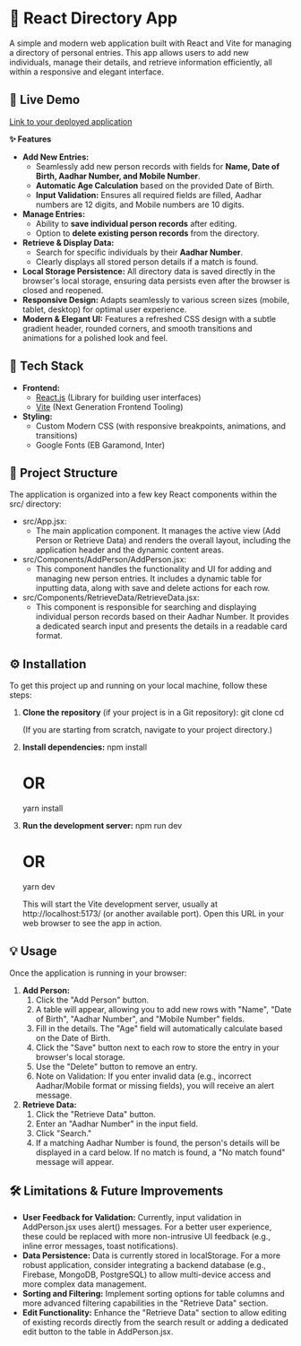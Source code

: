 ﻿# **📂 React Directory App**
A simple and modern web application built with React and Vite for managing a directory of personal entries. This app allows users to add new individuals, manage their details, and retrieve information efficiently, all within a responsive and elegant interface.
## **🚀 Live Demo**
[Link to your deployed application](https://directory-app-eosin.vercel.app/)

**✨ Features**

- **Add New Entries:**
  - Seamlessly add new person records with fields for **Name, Date of Birth, Aadhar Number, and Mobile Number**.
  - **Automatic Age Calculation** based on the provided Date of Birth.
  - **Input Validation:** Ensures all required fields are filled, Aadhar numbers are 12 digits, and Mobile numbers are 10 digits.
- **Manage Entries:**
  - Ability to **save individual person records** after editing.
  - Option to **delete existing person records** from the directory.
- **Retrieve & Display Data:**
  - Search for specific individuals by their **Aadhar Number**.
  - Clearly displays all stored person details if a match is found.
- **Local Storage Persistence:** All directory data is saved directly in the browser's local storage, ensuring data persists even after the browser is closed and reopened.
- **Responsive Design:** Adapts seamlessly to various screen sizes (mobile, tablet, desktop) for optimal user experience.
- **Modern & Elegant UI:** Features a refreshed CSS design with a subtle gradient header, rounded corners, and smooth transitions and animations for a polished look and feel.
## **🚀 Tech Stack**
- **Frontend:**
  - [React.js](https://react.dev/) (Library for building user interfaces)
  - [Vite](https://vitejs.dev/) (Next Generation Frontend Tooling)
- **Styling:**
  - Custom Modern CSS (with responsive breakpoints, animations, and transitions)
  - Google Fonts (EB Garamond, Inter)
## **📁 Project Structure**
The application is organized into a few key React components within the src/ directory:

- src/App.jsx:
  - The main application component. It manages the active view (Add Person or Retrieve Data) and renders the overall layout, including the application header and the dynamic content areas.
- src/Components/AddPerson/AddPerson.jsx:
  - This component handles the functionality and UI for adding and managing new person entries. It includes a dynamic table for inputting data, along with save and delete actions for each row.
- src/Components/RetrieveData/RetrieveData.jsx:
  - This component is responsible for searching and displaying individual person records based on their Aadhar Number. It provides a dedicated search input and presents the details in a readable card format.
## **⚙️ Installation**
To get this project up and running on your local machine, follow these steps:

1. **Clone the repository** (if your project is in a Git repository):
   git clone <your-repository-url>
   cd <your-project-folder>

   (If you are starting from scratch, navigate to your project directory.)
1. **Install dependencies:**
   npm install
   # OR
   yarn install
1. **Run the development server:**
   npm run dev
   # OR
   yarn dev

   This will start the Vite development server, usually at http://localhost:5173/ (or another available port). Open this URL in your web browser to see the app in action.
## **💡 Usage**
Once the application is running in your browser:

1. **Add Person:**
   1. Click the "Add Person" button.
   1. A table will appear, allowing you to add new rows with "Name", "Date of Birth", "Aadhar Number", and "Mobile Number" fields.
   1. Fill in the details. The "Age" field will automatically calculate based on the Date of Birth.
   1. Click the "Save" button next to each row to store the entry in your browser's local storage.
   1. Use the "Delete" button to remove an entry.
   1. Note on Validation: If you enter invalid data (e.g., incorrect Aadhar/Mobile format or missing fields), you will receive an alert message.
1. **Retrieve Data:**
   1. Click the "Retrieve Data" button.
   1. Enter an "Aadhar Number" in the input field.
   1. Click "Search."
   1. If a matching Aadhar Number is found, the person's details will be displayed in a card below. If no match is found, a "No match found" message will appear.
## **🛠️ Limitations & Future Improvements**
- **User Feedback for Validation:** Currently, input validation in AddPerson.jsx uses alert() messages. For a better user experience, these could be replaced with more non-intrusive UI feedback (e.g., inline error messages, toast notifications).
- **Data Persistence:** Data is currently stored in localStorage. For a more robust application, consider integrating a backend database (e.g., Firebase, MongoDB, PostgreSQL) to allow multi-device access and more complex data management.
- **Sorting and Filtering:** Implement sorting options for table columns and more advanced filtering capabilities in the "Retrieve Data" section.
- **Edit Functionality:** Enhance the "Retrieve Data" section to allow editing of existing records directly from the search result or adding a dedicated edit button to the table in AddPerson.jsx.
